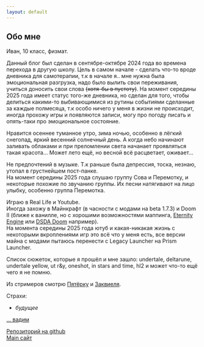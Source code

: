 ```yaml
---
layout: default
---
```


## Обо мне
Иван, 10 класс, физмат.

Данный блог был сделан в сентябре-октябре 2024 года во времена перехода в другую школу. Цель в самом начале - сделать что-то вроде дневника для самотерапии, т.к в начале я.. мне нужна была эмоциональная разгрузка, надо было вылить свои переживания, учиться доносить свои слова ~~(хотя-бы в пустоту)~~. На момент середины 2025 года имеет статус того-же дневника, но сделан для того, чтобы делиться какими-то выбивающимися из рутины событиями сделанные за каждые полмесяца, т.к особо ничего у меня в жизни не происходит, иногда прохожу игры и появляются записи, могу про погоду писать и опять-таки про эмоциональное состояние.

Нравится осеннее туманное утро, зима ночью, особенно в лёгкий снегопад, яркий весенний солнечный день. А когда небо начинают заливать облаками и при преломлении света начанает проявляться такая красота... Может лето ещё, но весной всё расцветает, оживает...

Не предпочтений в музыке. Т.к раньше была депрессия, тоска, незнаю, утопал в грустнейшем пост-панке.  
На момент середины 2025 года слушаю группу Сова и Перемотку, и некоторые похожие по звучанию группы. Их песни натягивают на лицо улыбку, особенно группа Перемотка.

Играю в Real Life и Youtube.  
Иногда захожу в Майнкрафт (в часности с модами на beta 1.7.3) и Doom II (ближе к ванилле, но с хорошими возможностями маппинга, [Eternity Engine](https://github.com/team-eternity/eternity) или [DSDA Doom](https://github.com/kraflab/dsda-doom) например).  
На момента середины 2025 года ютуб и какая-никакая жизнь с некоторыми вкроплениями игр это всё что у меня есть, все версии майна с модами пытаюсь перенести с Legacy Launcher на Prism Launcher.

Список сюжеток, которые я прошёл и мне зашло: undertale, deltarune, undertale yellow, ut r&y, oneshot, in stars and time, hl2 и может что-то ещё чего я не помню. 

Из стримеров смотрю [Пятёрку](https://www.youtube.com/channel/UCwKfmsba1g3SDcOzbU4zPXw) и [Заквиеля](https://www.youtube.com/@ZakvielChannel).

Страхи:
- *будущее*

[... вадим](../2024/10/21/html)

[Репозиторий на github](https://github.com/VanBog335/blog)  
[Main сайт](../..)
